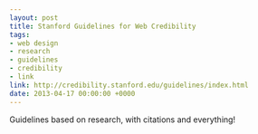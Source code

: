 ```yaml
---
layout: post
title: Stanford Guidelines for Web Credibility
tags:
- web design
- research
- guidelines
- credibility
- link
link: http://credibility.stanford.edu/guidelines/index.html
date: 2013-04-17 00:00:00 +0000
---
```


Guidelines based on research, with citations and everything!